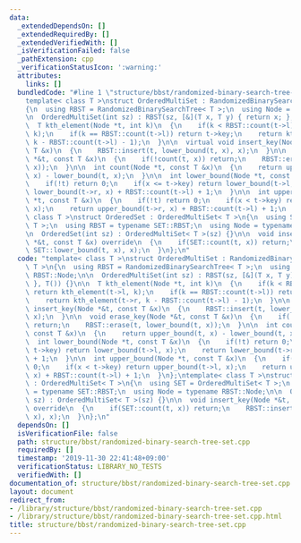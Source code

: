 ```yaml
---
data:
  _extendedDependsOn: []
  _extendedRequiredBy: []
  _extendedVerifiedWith: []
  _isVerificationFailed: false
  _pathExtension: cpp
  _verificationStatusIcon: ':warning:'
  attributes:
    links: []
  bundledCode: "#line 1 \"structure/bbst/randomized-binary-search-tree-set.cpp\"\n\
    template< class T >\nstruct OrderedMultiSet : RandomizedBinarySearchTree< T >\n\
    {\n  using RBST = RandomizedBinarySearchTree< T >;\n  using Node = typename RBST::Node;\n\
    \n  OrderedMultiSet(int sz) : RBST(sz, [&](T x, T y) { return x; }, T()) {}\n\n\
    \  T kth_element(Node *t, int k)\n  {\n    if(k < RBST::count(t->l)) return kth_element(t->l,\
    \ k);\n    if(k == RBST::count(t->l)) return t->key;\n    return kth_element(t->r,\
    \ k - RBST::count(t->l) - 1);\n  }\n\n  virtual void insert_key(Node *&t, const\
    \ T &x)\n  {\n    RBST::insert(t, lower_bound(t, x), x);\n  }\n\n  void erase_key(Node\
    \ *&t, const T &x)\n  {\n    if(!count(t, x)) return;\n    RBST::erase(t, lower_bound(t,\
    \ x));\n  }\n\n  int count(Node *t, const T &x)\n  {\n    return upper_bound(t,\
    \ x) - lower_bound(t, x);\n  }\n\n  int lower_bound(Node *t, const T &x)\n  {\n\
    \    if(!t) return 0;\n    if(x <= t->key) return lower_bound(t->l, x);\n    return\
    \ lower_bound(t->r, x) + RBST::count(t->l) + 1;\n  }\n\n  int upper_bound(Node\
    \ *t, const T &x)\n  {\n    if(!t) return 0;\n    if(x < t->key) return upper_bound(t->l,\
    \ x);\n    return upper_bound(t->r, x) + RBST::count(t->l) + 1;\n  }\n};\ntemplate<\
    \ class T >\nstruct OrderedSet : OrderedMultiSet< T >\n{\n  using SET = OrderedMultiSet<\
    \ T >;\n  using RBST = typename SET::RBST;\n  using Node = typename RBST::Node;\n\
    \n  OrderedSet(int sz) : OrderedMultiSet< T >(sz) {}\n\n  void insert_key(Node\
    \ *&t, const T &x) override\n  {\n    if(SET::count(t, x)) return;\n    RBST::insert(t,\
    \ SET::lower_bound(t, x), x);\n  }\n};\n"
  code: "template< class T >\nstruct OrderedMultiSet : RandomizedBinarySearchTree<\
    \ T >\n{\n  using RBST = RandomizedBinarySearchTree< T >;\n  using Node = typename\
    \ RBST::Node;\n\n  OrderedMultiSet(int sz) : RBST(sz, [&](T x, T y) { return x;\
    \ }, T()) {}\n\n  T kth_element(Node *t, int k)\n  {\n    if(k < RBST::count(t->l))\
    \ return kth_element(t->l, k);\n    if(k == RBST::count(t->l)) return t->key;\n\
    \    return kth_element(t->r, k - RBST::count(t->l) - 1);\n  }\n\n  virtual void\
    \ insert_key(Node *&t, const T &x)\n  {\n    RBST::insert(t, lower_bound(t, x),\
    \ x);\n  }\n\n  void erase_key(Node *&t, const T &x)\n  {\n    if(!count(t, x))\
    \ return;\n    RBST::erase(t, lower_bound(t, x));\n  }\n\n  int count(Node *t,\
    \ const T &x)\n  {\n    return upper_bound(t, x) - lower_bound(t, x);\n  }\n\n\
    \  int lower_bound(Node *t, const T &x)\n  {\n    if(!t) return 0;\n    if(x <=\
    \ t->key) return lower_bound(t->l, x);\n    return lower_bound(t->r, x) + RBST::count(t->l)\
    \ + 1;\n  }\n\n  int upper_bound(Node *t, const T &x)\n  {\n    if(!t) return\
    \ 0;\n    if(x < t->key) return upper_bound(t->l, x);\n    return upper_bound(t->r,\
    \ x) + RBST::count(t->l) + 1;\n  }\n};\ntemplate< class T >\nstruct OrderedSet\
    \ : OrderedMultiSet< T >\n{\n  using SET = OrderedMultiSet< T >;\n  using RBST\
    \ = typename SET::RBST;\n  using Node = typename RBST::Node;\n\n  OrderedSet(int\
    \ sz) : OrderedMultiSet< T >(sz) {}\n\n  void insert_key(Node *&t, const T &x)\
    \ override\n  {\n    if(SET::count(t, x)) return;\n    RBST::insert(t, SET::lower_bound(t,\
    \ x), x);\n  }\n};\n"
  dependsOn: []
  isVerificationFile: false
  path: structure/bbst/randomized-binary-search-tree-set.cpp
  requiredBy: []
  timestamp: '2019-11-30 22:41:48+09:00'
  verificationStatus: LIBRARY_NO_TESTS
  verifiedWith: []
documentation_of: structure/bbst/randomized-binary-search-tree-set.cpp
layout: document
redirect_from:
- /library/structure/bbst/randomized-binary-search-tree-set.cpp
- /library/structure/bbst/randomized-binary-search-tree-set.cpp.html
title: structure/bbst/randomized-binary-search-tree-set.cpp
---
```

